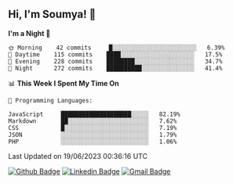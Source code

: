 ## Hi, I'm Soumya! 👋

<!--START_SECTION:waka-->
**I'm a Night 🦉** 

```text
🌞 Morning    42 commits     █░░░░░░░░░░░░░░░░░░░░░░░░   6.39% 
🌆 Daytime    115 commits    ████░░░░░░░░░░░░░░░░░░░░░   17.5% 
🌃 Evening    228 commits    ████████░░░░░░░░░░░░░░░░░   34.7% 
🌙 Night      272 commits    ██████████░░░░░░░░░░░░░░░   41.4%

```


📊 **This Week I Spent My Time On** 

```text
💬 Programming Languages: 

JavaScript     ████████████████████░░░░░   82.19% 
Markdown       ██░░░░░░░░░░░░░░░░░░░░░░░   7.62% 
CSS            █░░░░░░░░░░░░░░░░░░░░░░░░   7.19% 
JSON           ░░░░░░░░░░░░░░░░░░░░░░░░░   1.79% 
PHP            ░░░░░░░░░░░░░░░░░░░░░░░░░   1.06%
```


 Last Updated on 19/06/2023 00:36:16 UTC
<!--END_SECTION:waka-->

[![Github Badge](https://img.shields.io/badge/-rubyruins-grey?style=for-the-badge&logo=github&logoColor=white&link=https://github.com/rubyruins/)](https://www.github.com/rubyruins/) 
[![Linkedin Badge](https://img.shields.io/badge/-Soumya%20Parekh-0072b1?style=for-the-badge&logo=Linkedin&logoColor=white&link=https://www.linkedin.com/in/Soumya-Parekh/)](https://www.linkedin.com/in/Soumya-Parekh/) 
[![Gmail Badge](https://img.shields.io/badge/-soumyaparekh.me@gmail.com-c14438?style=for-the-badge&logo=Gmail&logoColor=white&link=mailto:soumyaparekh.me@gmail.com)](mailto:soumyaparekh.me@gmail.com) 
